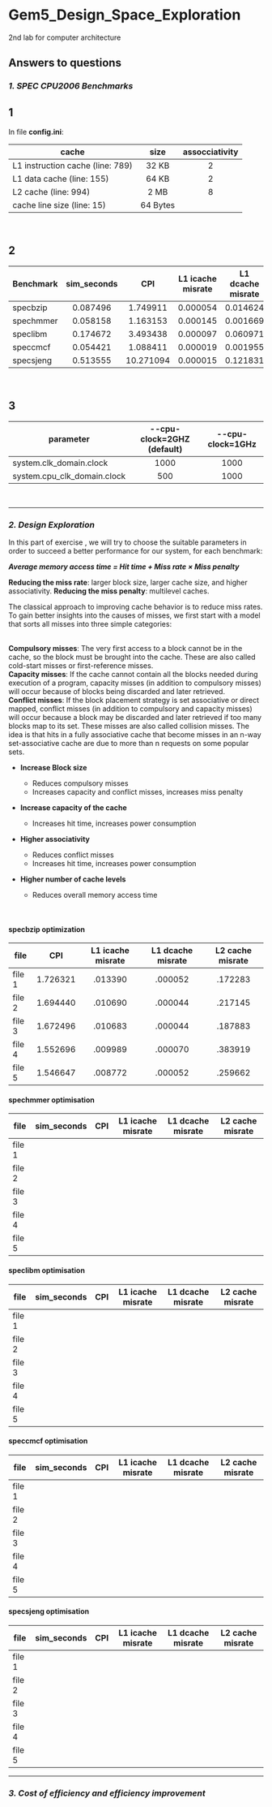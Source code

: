 # Gem5_Design_Space_Exploration
2nd lab for computer architecture


## Answers to questions


### _1. SPEC CPU2006 Benchmarks_
## 1
In file **config.ini**: <br/>

|cache     |  size |  assocciativity |
|----------|:------------:|:-----------------:|
|L1 instruction cache (line: 789)| 32 KB | 2 |   
|L1 data cache (line: 155) | 64 KB | 2 |
|L2 cache (line: 994) | 2 MB | 8 |
|cache line size (line: 15) | 64 Bytes|  |

<br/>

## 2
|Benchmark     |  sim_seconds |  CPI | L1 icache misrate| L1 dcache misrate| L2 cache misrate|
|--------------|:------------:|:----:|:-----------------:|:-----------------:|:----------------:|
|specbzip      | 0.087496 | 1.749911 | 0.000054 | 0.014624 | 0.266438 |  
|spechmmer     | 0.058158 | 1.163153 | 0.000145 | 0.001669 | 0.081377 |
|speclibm      | 0.174672 | 3.493438 | 0.000097 | 0.060971 | 0.999967 |
|speccmcf      | 0.054421 | 1.088411 | 0.000019 | 0.001955 | 0.726153 |
|specsjeng     | 0.513555 | 10.271094| 0.000015 | 0.121831 | 0.999979 |

<br/>

## 3
|parameter                   |  --cpu-clock=2GHZ (default) | --cpu-clock=1GHz |
|----------------------------|:---------------------------:|:----------------:|
|system.clk_domain.clock     |           1000              |        1000      |   
|system.cpu_clk_domain.clock |            500              |        1000      |

<br/>

---

### _2. Design Exploration_

In this part of exercise , we will try to choose the suitable parameters in order to succeed a better performance for our system, for each benchmark: <br/>

***Average memory access time = Hit time + Miss rate × Miss penalty*** <br/>

**Reducing the miss rate**: larger block size, larger cache size, and higher associativity.
**Reducing the miss penalty**: multilevel caches.


The classical approach to improving cache behavior is to reduce miss rates. To gain better insights into the causes of misses, we first start with a model that sorts all misses into three simple categories:<br/><br/>

**Compulsory misses**: The very first access to a block cannot be in the cache, so the
block must be brought into the cache. These are also called cold-start misses
or first-reference misses.<br/>
**Capacity misses**: If the cache cannot contain all the blocks needed during execution
of a program, capacity misses (in addition to compulsory misses) will occur
because of blocks being discarded and later retrieved.<br/>
**Conflict misses**: If the block placement strategy is set associative or direct mapped,
conflict misses (in addition to compulsory and capacity misses) will occur
because a block may be discarded and later retrieved if too many blocks map
to its set. These misses are also called collision misses. The idea is that hits in
a fully associative cache that become misses in an n-way set-associative
cache are due to more than n requests on some popular sets.<br/>

* **Increase Block size**
  + Reduces compulsory misses
  + Increases capacity and conflict misses, increases miss penalty

* **Increase capacity of the cache**
  + Increases hit time, increases power consumption

* **Higher associativity**
  + Reduces conflict misses
  + Increases hit time, increases power consumption

* **Higher number of cache levels**
  + Reduces overall memory access time

<br/>

#### specbzip optimization


|file          | CPI | L1 icache misrate| L1 dcache misrate| L2 cache misrate|
|--------------|:----:|:----------------:|:----------------:|:---------------:|
|file 1        | 1.726321| .013390| .000052| .172283| 
|file 2        | 1.694440| .010690| .000044| .217145| 
|file 3        | 1.672496| .010683| .000044| .187883| 
|file 4        | 1.552696| .009989| .000070| .383919| 
|file 5        | 1.546647| .008772| .000052| .259662| 

#### spechmmer optimisation

|file          |  sim_seconds |  CPI | L1 icache misrate| L1 dcache misrate| L2 cache misrate|
|--------------|:------------:|:----:|:----------------:|:----------------:|:---------------:|
|file 1        |  |
|file 2        |  |
|file 3        |  |
|file 4        |  |
|file 5        |  |


#### speclibm optimisation

|file          |  sim_seconds |  CPI | L1 icache misrate| L1 dcache misrate| L2 cache misrate|
|--------------|:------------:|:----:|:----------------:|:----------------:|:---------------:|
|file 1        |  |
|file 2        |  |
|file 3        |  |
|file 4        |  |
|file 5        |  |


#### speccmcf optimisation

|file          |  sim_seconds |  CPI | L1 icache misrate| L1 dcache misrate| L2 cache misrate|
|--------------|:------------:|:----:|:----------------:|:----------------:|:---------------:|
|file 1        |  |
|file 2        |  |
|file 3        |  |
|file 4        |  |
|file 5        |  |


#### specsjeng optimisation

|file          |  sim_seconds |  CPI | L1 icache misrate| L1 dcache misrate| L2 cache misrate|
|--------------|:------------:|:----:|:----------------:|:----------------:|:---------------:|
|file 1        |  |
|file 2        |  |
|file 3        |  |
|file 4        |  |
|file 5        |  |


---

### _3. Cost of efficiency and efficiency improvement_
